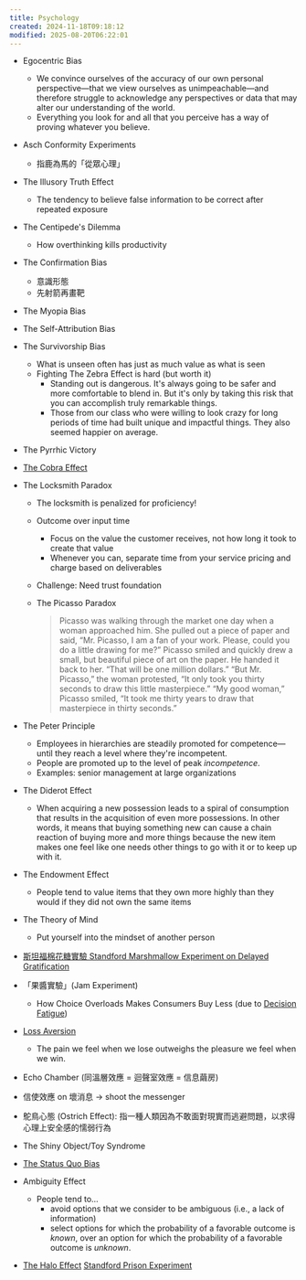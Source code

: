```yaml
---
title: Psychology
created: 2024-11-18T09:18:12
modified: 2025-08-20T06:22:01
---
```


* Egocentric Bias
	* We convince ourselves of the accuracy of our own personal perspective—that we view ourselves as unimpeachable—and therefore struggle to acknowledge any perspectives or data that may alter our understanding of the world.
	* Everything you look for and all that you perceive has a way of proving whatever you believe.
* Asch Conformity Experiments
	* 指鹿為馬的「從眾心理」
* The Illusory Truth Effect
	* The tendency to believe false information to be correct after repeated exposure
* The Centipede's Dilemma
	* How overthinking kills productivity
* The Confirmation Bias
	* 意識形態
	* 先射箭再畫靶
* The Myopia Bias
* The Self-Attribution Bias
* The Survivorship Bias
	* What is unseen often has just as much value as what is seen
	* Fighting The Zebra Effect is hard (but worth it)
		* Standing out is dangerous. It's always going to be safer and more comfortable to blend in. But it's only by taking this risk that you can accomplish truly remarkable things.
		* Those from our class who were willing to look crazy for long periods of time had built unique and impactful things. They also seemed happier on average.
* The Pyrrhic Victory
* [The Cobra Effect](The%20Cobra%20Effect.md)
* The Locksmith Paradox
	* The locksmith is penalized for proficiency!
	* Outcome over input time
		* Focus on the value the customer receives, not how long it took to create that value
		* Whenever you can, separate time from your service pricing and charge based on deliverables
	* Challenge: Need trust foundation
	* The Picasso Paradox

		> Picasso was walking through the market one day when a woman approached him.
		> She pulled out a piece of paper and said, “Mr. Picasso, I am a fan of your work. Please, could you do a little drawing for me?”
		> Picasso smiled and quickly drew a small, but beautiful piece of art on the paper. He handed it back to her. “That will be one million dollars.”
		> “But Mr. Picasso,” the woman protested, “It only took you thirty seconds to draw this little masterpiece.”
		> “My good woman,” Picasso smiled, “It took me thirty years to draw that masterpiece in thirty seconds.”

* The Peter Principle
	* Employees in hierarchies are steadily promoted for competence—until they reach a level where they're incompetent.
	* People are promoted up to the level of peak _incompetence_.
	* Examples: senior management at large organizations
* The Diderot Effect
	* When acquiring a new possession leads to a spiral of consumption that results in the acquisition of even more possessions. In other words, it means that buying something new can cause a chain reaction of buying more and more things because the new item makes one feel like one needs other things to go with it or to keep up with it.
* The Endowment Effect
	* People tend to value items that they own more highly than they would if they did not own the same items
* The Theory of Mind
	* Put yourself into the mindset of another person
* [斯坦福棉花糖實驗 Standford Marshmallow Experiment on Delayed Gratification](https://en.wikipedia.org/wiki/Stanford_marshmallow_experiment)
* 「果醬實驗」(Jam Experiment)
	* How Choice Overloads Makes Consumers Buy Less (due to [Decision Fatigue](decision-fatigue.md))
* [Loss Aversion](https://en.wikipedia.org/wiki/Loss_aversion)
	* The pain we feel when we lose outweighs the pleasure we feel when we win.
* Echo Chamber (同溫層效應 = 迴聲室效應 = 信息繭房)
* 信使效應 on 壞消息 → shoot the messenger
* 鴕鳥心態 (Ostrich Effect): 指一種人類因為不敢面對現實而逃避問題，以求得心理上安全感的懦弱行為
* The Shiny Object/Toy Syndrome
* [The Status Quo Bias](status%20quo%20bias.md)
* Ambiguity Effect
	* People tend to…
		* avoid options that we consider to be ambiguous (i.e., a lack of information)
		* select options for which the probability of a favorable outcome is _known_, over an option for which the probability of a favorable outcome is _unknown_.
* [The Halo Effect](The%20Halo%20Effect.md)
[Standford Prison Experiment](stanford-prison-experiment.md)
